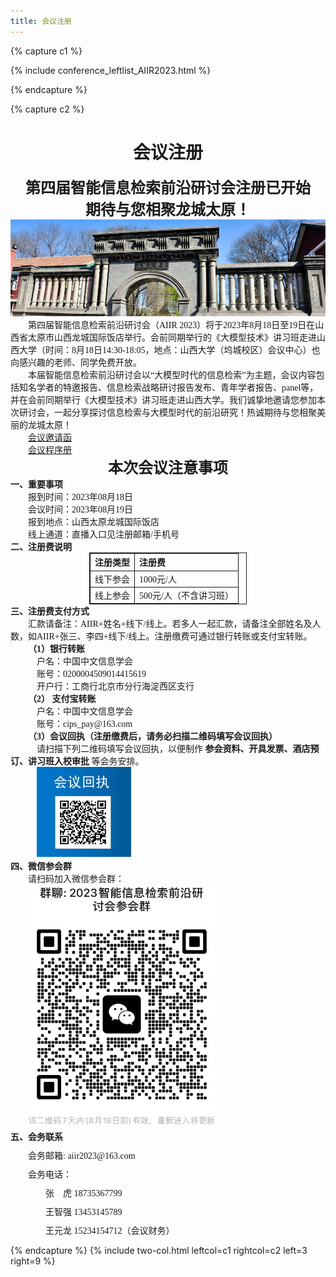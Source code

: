 ```yaml
---
title: 会议注册
---
```


{% capture c1 %}

{% include conference_leftlist_AIIR2023.html %}

{% endcapture %}

{% capture c2 %}

<h1 style="text-align: center;">会议注册</h1>

<div style="text-align: center;font-size: x-large;font-weight: bold;">
    第四届智能信息检索前沿研讨会注册已开始
</div>
<div style="text-align: center;font-size: x-large;font-weight: bold;">
    期待与您相聚龙城太原！
</div>

<div style="text-align: center">
    <img src="./assets/会议注册图片1.jpg" alt="">
</div>
<div style="font-family: Times New Roman,'宋体',serif">
    &emsp;&emsp;第四届智能信息检索前沿研讨会（AIIR 2023）将于2023年8月18日至19日在山西省太原市山西龙城国际饭店举行。会前同期举行的《大模型技术》讲习班走进山西大学（时间：8月18日14:30-18:05，地点：山西大学（坞城校区）会议中心）也向感兴趣的老师、同学免费开放。
</div>
<div style="font-family: Times New Roman,'宋体',serif">
    &emsp;&emsp;本届智能信息检索前沿研讨会以“大模型时代的信息检索”为主题，会议内容包括知名学者的特邀报告、信息检索战略研讨报告发布、青年学者报告、panel等，并在会前同期举行《大模型技术》讲习班走进山西大学。我们诚挚地邀请您参加本次研讨会，一起分享探讨信息检索与大模型时代的前沿研究！热诚期待与您相聚美丽的龙城太原！
</div>
<div>
    &emsp;&emsp;<a href="http://124.221.237.48:9000/static/会议邀请函.html" target="_blank">会议邀请函</a>
</div>

<div>
    &emsp;&emsp;<a href="http://124.221.237.48:9000/static/会议程序册.html" target="_blank">会议程序册</a>
</div>

<div style="font-size: x-large;font-weight: bold;text-align: center;font-family: Times New Roman,'宋体',serif">
    本次会议注意事项
</div>

<div style="font-family: Times New Roman,'宋体',serif">
    <div style="font-weight: bold;">一、重要事项</div>
    <div>
        <div>&emsp;&emsp;报到时间：2023年08月18日</div>
        <div>&emsp;&emsp;会议时间：2023年08月19日</div>
        <div>&emsp;&emsp;报到地点：山西太原龙城国际饭店</div>
        <div>&emsp;&emsp;线上通道：直播入口见注册邮箱/手机号</div>
    </div>
</div>

<div style="font-family: Times New Roman,'宋体',serif">
    <div style="font-weight: bold">二、注册费说明</div>
    <table style="text-align: left;border: 1px solid;border-collapse: collapse;margin: 0 auto;width: 50%">
        <thead>
        <tr>
            <th style="border: 1px solid;border-collapse: collapse;">注册类型</th>
            <th style="border: 1px solid;border-collapse: collapse;">注册费</th>
        </tr>
        </thead>
        <tbody>
        <tr>
            <td style="border: 1px solid;border-collapse: collapse;">线下参会</td>
            <td style="border: 1px solid;border-collapse: collapse;">1000元/人</td>
        </tr>
        <tr>
            <td style="border: 1px solid;border-collapse: collapse;">线上参会</td>
            <td style="border: 1px solid;border-collapse: collapse;">500元/人（不含讲习班）</td>
        </tr>
        </tbody>
    </table>
</div>
<div style="font-family: Times New Roman,'宋体',serif">
    <div style="font-weight: bold">三、注册费支付方式</div>
    <div>
        &emsp;&emsp;汇款请备注：AIIR+姓名+线下/线上。若多人一起汇款，请备注全部姓名及人数，如AIIR+张三、李四+线下/线上。注册缴费可通过银行转账或支付宝转账。
    </div>
    <div style="font-weight: bold">&emsp;&emsp;（1）银行转账</div>
    <div>&emsp;&emsp;&emsp;户名：中国中文信息学会</div>
    <div>&emsp;&emsp;&emsp;账号：0200004509014415619</div>
    <div>&emsp;&emsp;&emsp;开户行：工商行北京市分行海淀西区支行</div>
    <div style="font-weight: bold">&emsp;&emsp;（2） 支付宝转账</div>
    <div>&emsp;&emsp;&emsp;户名：中国中文信息学会</div>
    <div>&emsp;&emsp;&emsp;账号：cips_pay@163.com</div>
    <div style="font-weight: bold">&emsp;&emsp;（3）会议回执（注册缴费后，请务必扫描二维码填写会议回执）</div>
    <div>&emsp;&emsp;&emsp;请扫描下列二维码填写会议回执，以便制作 <span style="font-weight: bold">参会资料、开具发票、酒店预订、讲习班入校审批</span> 等会务安排。</div>
    <div>&emsp;&emsp;&emsp;<img src="./assets/会议回执二维码.jpg" style="width: 30%;" alt=""></div>
</div>

<div style="font-family: Times New Roman,'宋体',serif">
    <div style="font-weight: bold">四、微信参会群</div>
    <div>&emsp;&emsp;请扫码加入微信参会群：</div>
    <div>&emsp;&emsp;<img style="width:300px;height:389px" src="assets/微信参会群二维码.png" alt=""></div>
</div>

<div style="font-family: Times New Roman,'宋体',serif">
    <div style="font-weight: bold">五、会务联系</div>
    <div style="margin-top: 10px">
        &emsp;&emsp;会务邮箱: aiir2023@163.com
    </div>
    <div style="margin-top: 10px">
        &emsp;&emsp;会务电话：
    </div>
    <div style="margin-top: 10px">
        &emsp;&emsp;&emsp;&emsp;张&emsp;虎 18735367799
    </div>
    <div style="margin-top: 10px">
        &emsp;&emsp;&emsp;&emsp;王智强 13453145789
    </div>
    <div style="margin-top: 10px">
        &emsp;&emsp;&emsp;&emsp;王元龙 15234154712（会议财务）
    </div>
</div>

{% endcapture %}
{% include two-col.html leftcol=c1 rightcol=c2 left=3 right=9 %}
